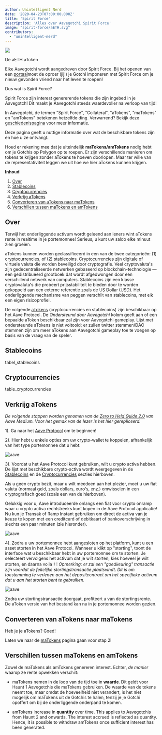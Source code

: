 ```yaml
---
author: Unintelligent Nerd
date: '2020-04-23T07:00:00.000Z'
title: 'Spirit Force'
description: 'Alles over Aavegotchi Spirit Force'
image: "spirit-force/aETH.svg"
contributors:
  - "unintelligent-nerd"
---
```


<div class="headerImageContainer">
<img class="headerImage" src="/spirit-force/aETH.png">
<p class="headerImageText">De aETH aToken</p>
</div>

Elke Aavegotchi wordt aangedreven door Spirit Force. Bij het openen van een [portaal](/portals)moet de oproer (jij!) je Gotchi imponeren met Spirit Force om je nieuw gevonden vriend naar het leven te roepen!

Dus wat is Spirit Force?

Spirit Force zijn interest genererende tokens die zijn ingebed in je Aavegotch! Dit maakt je Aavegotchi steeds waardevoller na verloop van tijd!

In Aavegotchi, de termen "Spirit Force", "Collateral", "aTokens", "maTokens" en "amTokens" betekenen hetzelfde ding. Verwarrend? Bekijk deze [geschiedenispagina](/spirit-force-history) voor meer informatie.

Deze pagina geeft u nuttige informatie over wat de beschikbare tokens zijn en hoe u ze ontvangt.

Houd er rekening mee dat je uiteindelijk **maTokens/amTokens** nodig hebt om je Gotchis op Polygon op te roepen. Er zijn verschillende manieren om tokens te krijgen zonder aTokens te hoeven doorlopen. Maar ter wille van de representativiteit leggen we uit hoe we hier aTokens kunnen krijgen.

<div class="contentsBox">

**Inhoud**

<ol>
<li><a href=#about>Over</a></li>
<li><a href=#stablecoins>Stablecoins</a></li>
<li><a href=#cryptocurrencies>Cryptocurrencies</a></li>
<li><a href=#getting-atokens>Verkrijg aTokens</a></li>
<li><a href=#converting-atokens-into-matokens>Converteren van aTokens naar maTokens</a></li>
<li><a href=#differences-between-matokens-and-amtokens>Verschillen tussen maTokens en amTokens</a></li>
</ol>

</div>

## Over

Terwijl het onderliggende activum wordt geleend aan leners wint aTokens rente in realtime in je portemonnee! Serieus, u kunt uw saldo elke minuut zien groeien.

aTokens kunnen worden geclassificeerd in een van de twee categorieën: (1) cryptocurrencies, of (2) stablecoins. Cryptocurrencies zijn digitale of virtuele valuta die worden beveiligd door cryptografie. Veel cryptovaluta's zijn gedecentraliseerde netwerken gebaseerd op blockchain-technologie — een gedistribueerd grootboek dat wordt afgedwongen door een verschillend netwerk van computers. Stablecoins zijn een klasse cryptovaluta's die probeert prijsstabiliteit te bieden door te worden gekoppeld aan een externe referentie zoals de US Dollar (USD). Het onderliggende mechanisme van peggen verschilt van stablecoins, met elk een eigen risicoprofiel.

De volgende [aTokens](https://docs.aave.com/developers/deployed-contracts/deployed-contract-instances) (cryptocurrencies en stablecoins) zijn beschikbaar op het Aave Protocol. De *Ondersteund door Aavegotchi* kolom geeft aan of een bepaalde aToken beschikbaar zal zijn voor Aavegotchi gameplay. Lijst met ondersteunde aTokens is niet voltooid; er zullen twitter stemmen/DAO stemmen zijn om meer aTokens aan Aavegotchi gameplay toe te voegen op basis van de vraag van de speler.

## Stablecoins

tabel_stablecoins

## Cryptocurrencies

table_cryptocurrencies

## Verkrijg aTokens

*De volgende stappen worden genomen van de [Zero to Held Guide 2.0](https://medium.com/aave/aave-protocol-zero-to-hero-guide-e3f206e57e45) van Aave Medium. Voor het gemak van de lezer is het hier gerepliceerd.*

1). Ga naar het <a href = "https://app.aave.com/">Aave Protocol</a> om te beginnen!

2). Hier hebt u enkele opties om uw crypto-wallet te koppelen, afhankelijk van het type portemonnee dat u hebt:

<img src = "/spirit-force/connect-your-wallet.png" alt = "aave" class="bodyImage" />

3). Voordat u het Aave Protocol kunt gebruiken, wilt u crypto activa hebben. De lijst met beschikbare crypto-activa wordt weergegeven in de <a href=#stablecoins>Stablecoins</a> en de <a href=#cryptocurrencies>Cryptocurrencies</a> secties hierboven.

Als u geen crypto bezit, maar u wilt meedoen aan het plezier, moet u uw fiat valuta (normaal geld, zoals dollars, euro's, enz.) omwisselen in een cryptografisch goed (zoals een van de hierboven).

Gelukkig voor u, Aave introduceerde onlangs een fiat voor crypto onramp waar u crypto activa rechtstreeks kunt kopen in de Aave Protocol applicatie! Nu kun je Transak of Ramp Instant gebruiken om direct de activa van je keuze te kopen met een creditcard of debitkaart of bankoverschrijving in slechts een paar minuten (zie hieronder).

<img src = "/spirit-force/buy-with-fiat.png" alt = "aave" class="bodyImage" />

4). Zodra u uw portemonnee hebt aangesloten op het platform, kunt u een asset storten in het Aave Protocol. Wanneer u klikt op "storting", toont de interface wat u beschikbaar hebt in uw portemonnee om te storten. Je selecteert vervolgens het activum dat je wilt storten, kies hoeveel je wilt storten, en daarna voila！! *Opmerking: er zal een "goedkeuring" transactie zijn voordat de feitelijke stortingstransactie plaatsvindt. Dit is om toestemming te verlenen aan het depositcontract om het specifieke activum dat u aan het storten bent te gebruiken.*

<img src = "/spirit-force/deposit.gif" alt = "aave" class="bodyImage" />

Zodra uw stortingstransactie doorgaat, profiteert u van de stortingsrente. De aToken versie van het bestand kan nu in je portemonnee worden gezien.

## Converteren van aTokens naar maTokens

Heb je je aTokens? Goed!

Laten we naar de [maTokens](/matokens) pagina gaan voor stap 2!

## Verschillen tussen maTokens en amTokens

Zowel de maTokens als amTokens genereren interest. Echter, *de manier* waarop ze rente opwekken verschilt:

* maTokens nemen in de loop van de tijd toe in **waarde**. Dit geldt voor Haunt 1 Aavegotchis die maTokens gebruiken. De waarde van de tokens neemt toe, maar omdat de hoeveelheid niet verandert, is het niet mogelijk om maTokens uit de Gotchis te halen, tenzij je je Gotchi opoffert om bij de onderliggende onderpand te komen.

* amTokens increase in **quantity** over time. This applies to Aavegotchis from Haunt 2 and onwards. The interest accrued is reflected as quantity. Hence, it is possible to withdraw amTokens once sufficient interest has been generated.